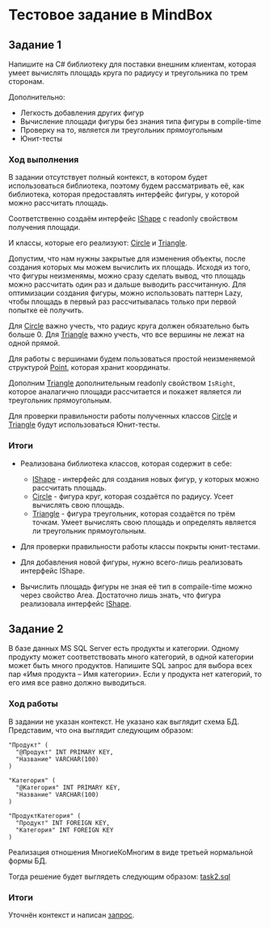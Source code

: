 # Тестовое задание в MindBox

## Задание 1

Напишите на C# библиотеку для поставки внешним клиентам,
которая умеет вычислять площадь круга по радиусу и треугольника по трем сторонам.

Дополнительно:
- Легкость добавления других фигур
- Вычисление площади фигуры без знания типа фигуры в compile-time
- Проверку на то, является ли треугольник прямоугольным
- Юнит-тесты

### Ход выполнения
В задании отсутствует полный контекст, в котором будет использоваться библиотека,
поэтому будем рассматривать её, как библиотека, которая предоставлять интерфейс фигуры,
у которой можно рассчитать площадь.

Соответственно создаём интерфейс [IShape](Shapes/IShape.cs) с readonly свойством получения площади.

И классы, которые его реализуют: [Circle](Shapes/Circle.cs) и [Triangle](Shapes/Triangle.cs).

Допустим, что нам нужны закрытые для изменения объекты, после создания которых мы можем вычислить их площадь.
Исходя из того, что фигуры неизменямы, можно сразу сделать вывод, что площадь можно рассчитать один раз и дальше выводить рассчитанную.
Для оптимизации создания фигуры, можно использовать паттерн Lazy, чтобы площадь в первый раз рассчитывалась только при первой попытке её получить.

Для [Circle](Shapes/Circle.cs) важно учесть, что радиус круга должен обязательно быть больше 0.
Для [Triangle](Shapes/Triangle.cs) важно учесть, что все вершины не лежат на одной прямой.

Для работы с вершинами будем пользоваться простой неизменяемой структурой [Point](Shapes/Point.cs), которая хранит координаты.


Дополним [Triangle](Shapes/Triangle.cs) дополнительным readonly свойством `IsRight`,
которое аналагично площади рассчитается и покажет является ли треугольник прямоугольным.

Для проверки правильности работы полученных классов [Circle](Shapes/Circle.cs) и [Triangle](Shapes/Triangle.cs) будут использоваться Юнит-тесты.

### Итоги

- Реализована библиотека классов, которая содержит в себе:
  - [IShape](Shapes/IShape.cs) - интерфейс для создания новых фигур, у которых можно рассчитать площадь.
  - [Circle](Shapes/Circle.cs) - фигура круг, которая создаётся по радиусу. Усеет вычислять свою площадь.
  - [Triangle](Shapes/Triangle.cs) - фигура треугольник, которая создаётся по трём точкам.
  Умеет вычислять свою площадь и определять является ли треугольник прямоугольным.

- Для проверки правильности работы классы покрыты юнит-тестами.
- Для добавления новой фигуры, нужно всего-лишь реализовать интерфейс IShape.
- Вычислить площадь фигуры не зная её тип в compaile-time можно через свойство Area.
Достаточно лишь знать, что фигура реализовала интерфейс [IShape](Shapes/IShape.cs).


## Задание 2

В базе данных MS SQL Server есть продукты и категории.
Одному продукту может соответствовать много категорий,
в одной категории может быть много продуктов.
Напишите SQL запрос для выбора всех пар «Имя продукта – Имя категории».
Если у продукта нет категорий, то его имя все равно должно выводиться.

### Ход работы

В задании не указан контекст. Не указано как выглядит схема БД.
Представим, что она выглядит следующим образом:

```
"Продукт" (
  "@Продукт" INT PRIMARY KEY,
  "Название" VARCHAR(100)
)

"Категория" (
  "@Категория" INT PRIMARY KEY,
  "Название" VARCHAR(100)
)

"ПродуктКатегория" (
  "Продукт" INT FOREIGN KEY,
  "Категория" INT FOREIGN KEY
)
```
Реализация отношения МногиеКоМногим в виде третьей нормальной формы БД.

Тогда решение будет выглядеть следующим образом: [task2.sql](task2.sql)

### Итоги

Уточнён контекст и написан [запрос](task2.sql).
